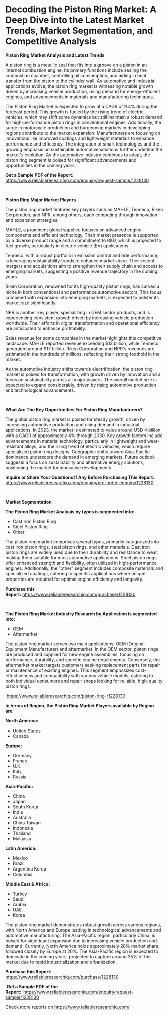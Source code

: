 <p><h1>Decoding the Piston Ring Market: A Deep Dive into the Latest Market Trends, Market Segmentation, and Competitive Analysis</h1></p><p><strong>Piston Ring Market Analysis and Latest Trends</strong></p>
<p><p>A piston ring is a metallic seal that fits into a groove on a piston in an internal combustion engine. Its primary functions include sealing the combustion chamber, controlling oil consumption, and aiding in heat transfer from the piston to the cylinder wall. As automotive and industrial applications evolve, the piston ring market is witnessing notable growth driven by increasing vehicle production, rising demand for energy-efficient engines, and advancements in materials and manufacturing techniques.</p><p>The Piston Ring Market is expected to grow at a CAGR of 9.4% during the forecast period. This growth is fueled by the rising trend of electric vehicles, which may shift some dynamics but still maintain a robust demand for high-performance piston rings in conventional engines. Additionally, the surge in motorcycle production and burgeoning markets in developing regions contribute to the market expansion. Manufacturers are focusing on innovations like improved coatings and lightweight materials to enhance performance and efficiency. The integration of smart technologies and the growing emphasis on sustainable automotive solutions further underline the market's evolution. As the automotive industry continues to adapt, the piston ring segment is poised for significant advancements and opportunities in the coming years.</p></p>
<p><strong>Get a Sample PDF of the Report:&nbsp;</strong> <a href="https://www.reliableresearchiq.com/enquiry/request-sample/1228130?utm_campaign=2188&utm_medium=2&utm_source=Github&utm_content=ia&utm_term=22022025&utm_id=piston-ring">https://www.reliableresearchiq.com/enquiry/request-sample/1228130</a></p>
<p>&nbsp;</p>
<p><strong>Piston Ring Major Market Players</strong></p>
<p><p>The piston ring market features key players such as MAHLE, Tenneco, Riken Corporation, and NPR, among others, each competing through innovation and expansion strategies. </p><p>MAHLE, a prominent global supplier, focuses on advanced engine components and efficient technology. Their market presence is supported by a diverse product range and a commitment to R&D, which is projected to fuel growth, particularly in electric vehicle (EV) applications.</p><p>Tenneco, with a robust portfolio in emission control and ride performance, is leveraging sustainability trends to enhance market share. Their recent mergers and acquisitions aim to strengthen their supply chain and access to emerging markets, suggesting a positive revenue trajectory in the coming years.</p><p>Riken Corporation, renowned for its high-quality piston rings, has carved a niche in both conventional and performance automotive sectors. This focus, combined with expansion into emerging markets, is expected to bolster its market size significantly.</p><p>NPR is another key player, specializing in OEM sector products, and is experiencing consistent growth driven by increasing vehicle production worldwide. Their efforts in digital transformation and operational efficiency are anticipated to enhance profitability.</p><p>Sales revenue for some companies in the market highlights this competitive landscape. MAHLE reported revenue exceeding $13 billion, while Tenneco generated around $17 billion. Riken Corporation and NPR's revenues are estimated in the hundreds of millions, reflecting their strong foothold in the market.</p><p>As the automotive industry shifts towards electrification, the piston ring market is poised for transformation, with growth driven by innovation and a focus on sustainability across all major players. The overall market size is expected to expand considerably, driven by rising automotive production and technological advancements.</p></p>
<p>&nbsp;</p>
<p><strong>What Are The Key Opportunities For Piston Ring Manufacturers?</strong></p>
<p><p>The global piston ring market is poised for steady growth, driven by increasing automotive production and rising demand in industrial applications. In 2023, the market is estimated to value around USD 4 billion, with a CAGR of approximately 4% through 2030. Key growth factors include advancements in material technology, particularly in lightweight and wear-resistant alloys, and the rising trend of electric vehicles, which require specialized piston ring designs. Geographic shifts toward Asia-Pacific dominance underscore the demand in emerging markets. Future outlook suggests a focus on sustainability and alternative energy solutions, positioning the market for innovative developments.</p></p>
<p><strong>Inquire or Share Your Questions If Any Before Purchasing This Report:</strong> <a href="https://www.reliableresearchiq.com/enquiry/pre-order-enquiry/1228130?utm_campaign=2188&utm_medium=2&utm_source=Github&utm_content=ia&utm_term=22022025&utm_id=piston-ring">https://www.reliableresearchiq.com/enquiry/pre-order-enquiry/1228130</a></p>
<p>&nbsp;</p>
<p><strong>Market Segmentation</strong></p>
<p><strong>The Piston Ring Market Analysis by types is segmented into:</strong></p>
<p><ul><li>Cast Iron Piston Ring</li><li>Steel Piston Ring</li><li>Other</li></ul></p>
<p><p>The piston ring market comprises several types, primarily categorized into cast iron piston rings, steel piston rings, and other materials. Cast iron piston rings are widely used due to their durability and resistance to wear, making them suitable for most automotive applications. Steel piston rings offer enhanced strength and flexibility, often utilized in high-performance engines. Additionally, the "other" segment includes composite materials and specialized coatings, catering to specific applications where unique properties are required for optimal engine efficiency and longevity.</p></p>
<p><strong>Purchase this Report:&nbsp;</strong><a href="https://www.reliableresearchiq.com/purchase/1228130?utm_campaign=2188&utm_medium=2&utm_source=Github&utm_content=ia&utm_term=22022025&utm_id=piston-ring">https://www.reliableresearchiq.com/purchase/1228130</a></p>
<p>&nbsp;</p>
<p><strong>The Piston Ring Market Industry Research by Application is segmented into:</strong></p>
<p><ul><li>OEM</li><li>Aftermarket</li></ul></p>
<p><p>The piston ring market serves two main applications: OEM (Original Equipment Manufacturer) and aftermarket. In the OEM sector, piston rings are produced and supplied for new engine assemblies, focusing on performance, durability, and specific engine requirements. Conversely, the aftermarket market targets customers seeking replacement parts for repair or maintenance of existing engines. This segment emphasizes cost-effectiveness and compatibility with various vehicle models, catering to both individual consumers and repair shops looking for reliable, high-quality piston rings.</p></p>
<p><a href="https://www.reliableresearchiq.com/piston-ring-r1228130?utm_campaign=2188&utm_medium=2&utm_source=Github&utm_content=ia&utm_term=22022025&utm_id=piston-ring">&nbsp;https://www.reliableresearchiq.com/piston-ring-r1228130</a></p>
<p><strong>In terms of Region, the Piston Ring Market Players available by Region are:</strong></p>
<p>
    <p> <strong> North America: </strong>
        <ul>
            <li>United States</li>
            <li>Canada</li>
        </ul>
        </p> 
    <p> <strong> Europe: </strong>
        <ul>
            <li>Germany</li>
            <li>France</li>
            <li>U.K.</li>
            <li>Italy</li>
            <li>Russia</li>
        </ul>
        </p> 
    <p> <strong> Asia-Pacific: </strong>
        <ul>
            <li>China</li>
            <li>Japan</li>
            <li>South Korea</li>
            <li>India</li>
            <li>Australia</li>
            <li>China Taiwan</li>
            <li>Indonesia</li>
            <li>Thailand</li>
            <li>Malaysia</li>
        </ul>
        </p> 
    <p> <strong> Latin America: </strong>
        <ul>
            <li>Mexico</li>
            <li>Brazil</li>
            <li>Argentina Korea</li>
            <li>Colombia</li>
        </ul>
        </p> 
    <p> <strong> Middle East & Africa: </strong>
        <ul>
            <li>Turkey</li>
            <li>Saudi</li>
            <li>Arabia</li>
            <li>UAE</li>
            <li>Korea</li>
        </ul>
    </p>
    </p>
<p><p>The piston ring market demonstrates robust growth across various regions, with North America and Europe leading in technological advancements and automotive manufacturing. The Asia-Pacific region, particularly China, is poised for significant expansion due to increasing vehicle production and demand. Currently, North America holds approximately 28% market share, followed closely by Europe at 26%. The Asia-Pacific region is expected to dominate in the coming years, projected to capture around 35% of the market due to rapid industrialization and urbanization.</p></p>
<p><strong>Purchase this Report: </strong><a href="https://www.reliableresearchiq.com/purchase/1228130?utm_campaign=2188&utm_medium=2&utm_source=Github&utm_content=ia&utm_term=22022025&utm_id=piston-ring">https://www.reliableresearchiq.com/purchase/1228130</a></p>
<p>&nbsp;<strong>Get a Sample PDF of the Report:&nbsp;&nbsp;</strong><a href="https://www.reliableresearchiq.com/enquiry/request-sample/1228130?utm_campaign=2188&utm_medium=2&utm_source=Github&utm_content=ia&utm_term=22022025&utm_id=piston-ring">https://www.reliableresearchiq.com/enquiry/request-sample/1228130</a></p>
<p><strong></strong></p>
<p>Check more reports on <a href="https://www.reliableresearchiq.com/?utm_campaign=2188&utm_medium=2&utm_source=Github&utm_content=ia&utm_term=22022025&utm_id=piston-ring">https://www.reliableresearchiq.com/</a></p>